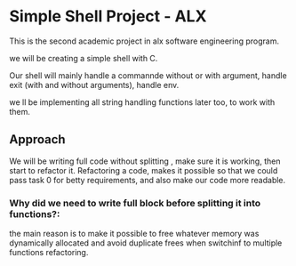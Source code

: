 # Simple Shell Project - ALX
This is the second academic project in alx software engineering program.

we will be creating a simple shell with C.

Our shell will mainly handle a commannde without or with argument, handle exit (with and without arguments), handle env.

we ll be implementing all string handling functions later too, to work with them.

## Approach

We will be writing full code without splitting , make sure it is working, then start to refactor it.
Refactoring a code, makes it possible so that we could pass task 0 for betty requirements, and also make our code more readable.

### Why did we need to write full block before splitting it into functions?:

the main reason is to make it possible to free whatever memory was dynamically allocated and avoid duplicate frees when switchinf to multiple functions refactoring.